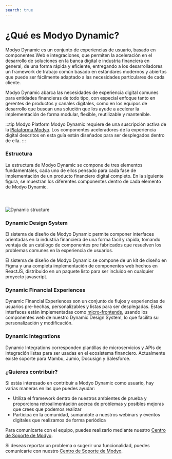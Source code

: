 ```yaml
---
search: true
---
```


# ¿Qué es Modyo Dynamic?
Modyo Dynamic es un conjunto de experiencias de usuario, basado en componentes Web e integraciones, que permiten la aceleración en el desarrollo de soluciones en la banca digital e industria financiera en general, de una forma rápida y eficiente, entregando a los desarrolladores un framework de trabajo común basado en estándares modernos y abiertos que puede ser fácilmente adaptado a las necesidades particulares de cada cliente.

Modyo Dynamic abarca las necesidades de experiencia digital comunes para entidades financieras de todo tipo, con especial enfoque tanto en gerentes de productos y canales digitales, como en los equipos de desarrollo que buscan una solución que los ayude a acelerar la implementación de forma modular, flexible, reutilizable y mantenible.

:::tip Modyo Platform
Modyo Dynamic requiere de una suscripción activa de la [Plataforma Modyo](/es/platform). Los componentes aceleradores de la experiencia digital descritos en esta guía están diseñados para ser desplegados dentro de ella.
:::

### Estructura

La estructura de Modyo Dynamic se compone de tres elementos fundamentales, cada uno de ellos pensado para cada fase de implementación de un producto financiero digital completo. En la siguiente figura, se muestran los diferentes componentes dentro de cada elemento de Modyo Dynamic.

<img src="/assets/img/dynamic/dynamic_components.png" alt="Dynamic structure" style="margin-top: 40px; max-width: 700px;" />

### Dynamic Design System

El sistema de diseño de Modyo Dynamic permite componer interfaces orientadas en la industria financiera de una forma fácil y rápida, tomando ventaja de un catálogo de componentes pre fabricados que resuelven los problemas comunes en la experiencia de usuarios.

El sistema de diseño de Modyo Dynamic se compone de un kit de diseño en Figma y una completa implementación de componentes web hechos en ReactJS, distribuido en un paquete listo para ser incluido en cualquier proyecto javascript.

### Dynamic Financial Experiences

Dynamic Financial Experiences son un conjunto de flujos y experiencias de usuarios pre-hechas, personalizables y listas para ser desplegadas.
Estas interfaces están implementadas como [micro-frontends](/es/connect/resources/microfrontends.html), usando los componentes web de nuestro Dynamic Design System, lo que facilita su personalización y modificación.

### Dynamic Integrations

Dynamic Integrations corresponden plantillas de microservicios y APIs de integración listas para ser usadas en el ecosistema financiero. Actualmente existe soporte para Mambu, Jumio, Docusign y Salesforce. 

### ¿Quieres contribuir?
Si estás interesado en contribuir a Modyo Dynamic como usuario, hay varias maneras en las que puedes ayudar:
- Utiliza el framework dentro de nuestros ambientes de prueba y proporciona retroalimentación acerca de problemas y posibles mejoras que crees que podemos realizar
- Participa en la comunidad, sumandote a nuestros webinars y eventos digitales que realizamos de forma periódica

Para comunicarte con el equipo, puedes realizarlo mediante nuestro [Centro de Soporte de Modyo](https://support.modyo.com).

Si deseas reportar un problema o sugerir una funcionalidad, puedes comunicarte con nuestro [Centro de Soporte de Modyo](https://support.modyo.com).

